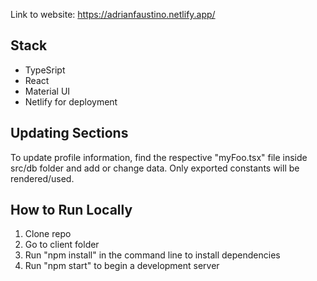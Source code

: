 Link to website: https://adrianfaustino.netlify.app/

## Stack

- TypeSript
- React
- Material UI
- Netlify for deployment

## Updating Sections

To update profile information, find the respective "myFoo.tsx" file inside src/db folder and add or change data. Only exported constants will be rendered/used.

## How to Run Locally

1. Clone repo
2. Go to client folder
3. Run "npm install" in the command line to install dependencies
4. Run "npm start" to begin a development server
